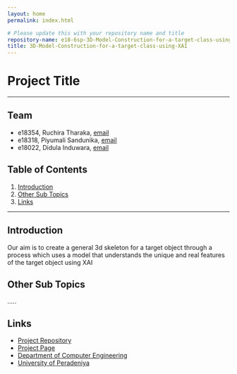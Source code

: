 ```yaml
---
layout: home
permalink: index.html

# Please update this with your repository name and title
repository-name: e18-6sp-3D-Model-Construction-for-a-target-class-using-XAI-Group16
title: 3D-Model-Construction-for-a-target-class-using-XAI
---
```


[comment]: # "This is the standard layout for the project, but you can clean this and use your own template"

# Project Title

---

## Team
-  e18354, Ruchira Tharaka, [email](e18354@eng.pdn.ac.lk)
-  e18318, Piyumali Sandunika, [email](e18318@eng.pdn.ac.lk)
-  e18022, Didula Induwara, [email](e18022@eng.pdn.ac.lk)

## Table of Contents
1. [Introduction](#introduction)
2. [Other Sub Topics](#other-sub-topics)
3. [Links](#links)

---

## Introduction

Our aim is to create a general 3d skeleton for a target object through a process which uses a model that understands  the unique and real features of the target object using XAI

## Other Sub Topics

.....

## Links

- [Project Repository](https://github.com/cepdnaclk/e18-6sp-3D-Model-Construction-for-a-target-class-using-XAI-Group16)
- [Project Page](https://cepdnaclk.github.io/e18-6sp-3D-Model-Construction-for-a-target-class-using-XAI-Group16/)
- [Department of Computer Engineering](http://www.ce.pdn.ac.lk/)
- [University of Peradeniya](https://eng.pdn.ac.lk/)


[//]: # (Please refer this to learn more about Markdown syntax)
[//]: # (https://github.com/adam-p/markdown-here/wiki/Markdown-Cheatsheet)
